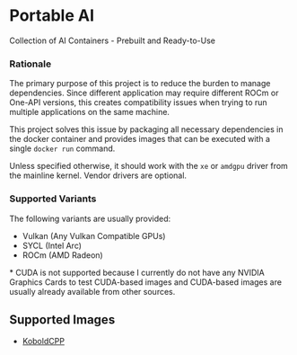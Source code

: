 # Portable AI

Collection of AI Containers - Prebuilt and Ready-to-Use

### Rationale

The primary purpose of this project is to reduce the burden to manage dependencies.
Since different application may require different ROCm or One-API versions,
this creates compatibility issues when trying to run multiple applications on the same machine.

This project solves this issue by packaging all necessary dependencies in the docker container and provides images
that can be executed with a single `docker run` command.

Unless specified otherwise, it should work with the `xe` or `amdgpu` driver from the mainline kernel.
Vendor drivers are optional.

### Supported Variants

The following variants are usually provided:

- Vulkan (Any Vulkan Compatible GPUs)
- SYCL (Intel Arc)
- ROCm (AMD Radeon)

\* CUDA is not supported because I currently do not have any NVIDIA Graphics Cards to test CUDA-based images
and CUDA-based images are usually already available from other sources.

## Supported Images

- [KoboldCPP](./koboldcpp/README.md)
